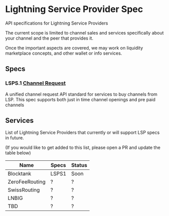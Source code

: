 # Lightning Service Provider Spec
API specifications for Lightning Service Providers

The current scope is limited to channel sales and services specifically about your channel and the peer that provides it.

Once the important aspects are covered, we may work on liquidity marketplace concepts, and other wallet or info services.


## Specs

### **LSPS.1** [Channel Request](channel-request.md)
A unified channel request API standard for services to buy channels from LSP. This spec supports both just in time channel openings and pre paid channels



## Services
List of Lightning Service Providers that currently or will support LSP specs in future.

(If you would like to get added to this list, please open a PR and update the table below)

| Name | Specs | Status |
| ---- | ----------- | ------ |
| Blocktank | LSPS1 | Soon |
| ZeroFeeRouting | ? |  ?  |
| SwissRouting | ? |  ?  |
| LNBIG | ? |  ?  |
| TBD | ? |  ?  |


